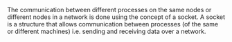 The communication between different processes on the same nodes or different nodes in a network is done using the concept of a socket. A socket is a structure that allows communication between processes (of the same or different machines) i.e. sending and receiving data over a network.
